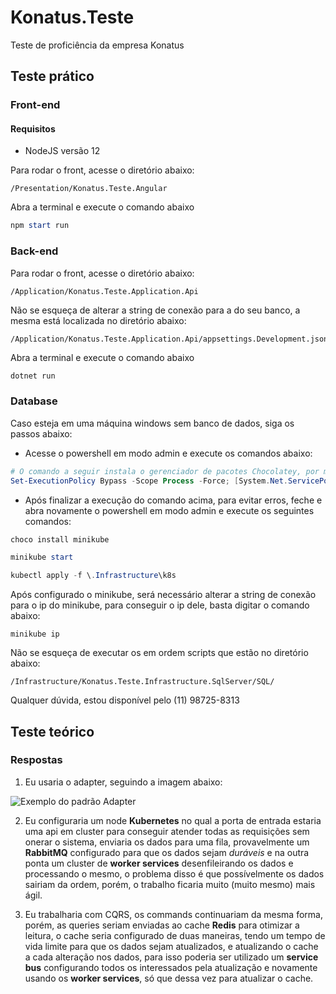 # Konatus.Teste
Teste de proficiência da empresa Konatus

## Teste prático

### Front-end
#### Requisitos
- NodeJS versão 12

Para rodar o front, acesse o diretório abaixo:

    /Presentation/Konatus.Teste.Angular

Abra a terminal e execute o comando abaixo

```powershell
npm start run
```

### Back-end
Para rodar o front, acesse o diretório abaixo:

    /Application/Konatus.Teste.Application.Api

Não se esqueça de alterar a string de conexão para a do seu banco, a mesma está localizada no diretório abaixo:
    
    /Application/Konatus.Teste.Application.Api/appsettings.Development.json

Abra a terminal e execute o comando abaixo

```powershell
dotnet run
```

### Database
Caso esteja em uma máquina windows sem banco de dados, siga os passos abaixo:

- Acesse o powershell em modo admin e execute os comandos abaixo:
```powershell
# O comando a seguir instala o gerenciador de pacotes Chocolatey, por meio dele instalaremos o minikube
Set-ExecutionPolicy Bypass -Scope Process -Force; [System.Net.ServicePointManager]::SecurityProtocol = [System.Net.ServicePointManager]::SecurityProtocol -bor 3072; iex ((New-Object System.Net.WebClient).DownloadString('https://chocolatey.org/install.ps1'))
```

- Após finalizar a execução do comando acima, para evitar erros, feche e abra novamente o powershell em modo admin e execute os seguintes comandos:
```powershell
choco install minikube

minikube start

kubectl apply -f \.Infrastructure\k8s
```

Após configurado o minikube, será necessário alterar a string de conexão para o ip do minikube, para conseguir o ip dele, basta digitar o comando abaixo:

    minikube ip

Não se esqueça de executar os em ordem scripts que estão no diretório abaixo:

    /Infrastructure/Konatus.Teste.Infrastructure.SqlServer/SQL/

Qualquer dúvida, estou disponível pelo (11) 98725-8313

## Teste teórico
### Respostas

1. Eu usaria o adapter, seguindo a imagem abaixo:

![Exemplo do padrão Adapter](https://www.programmingwithwolfgang.com/wp-content/uploads/2017/12/Adapter-pattern-UML-diagram-768x568.jpg)

2. Eu configuraria um node **Kubernetes** no qual a porta de entrada estaria uma api em cluster para conseguir atender todas as requisições sem onerar o sistema, enviaria os dados para uma fila, provavelmente um **RabbitMQ** configurado para que os dados sejam *duráveis* e na outra ponta um cluster de **worker services** desenfileirando os dados e processando o mesmo, o problema disso é que possívelmente os dados sairiam da ordem, porém, o trabalho ficaria muito (muito mesmo) mais ágil.

3. Eu trabalharia com CQRS, os commands continuariam da mesma forma, porém, as queries seriam enviadas ao cache **Redis** para otimizar a leitura, o cache seria configurado de duas maneiras, tendo um tempo de vida limite para que os dados sejam atualizados, e atualizando o cache a cada alteração nos dados, para isso poderia ser utilizado um **service bus** configurando todos os interessados pela atualização e novamente usando os **worker services**, só que dessa vez para atualizar o cache.
